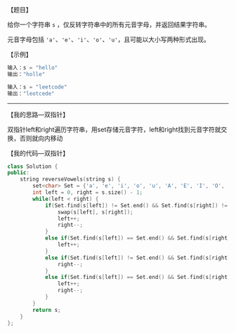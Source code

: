 【题目】

给你一个字符串 `s` ，仅反转字符串中的所有元音字母，并返回结果字符串。

元音字母包括 `'a'`、`'e'`、`'i'`、`'o'`、`'u'`，且可能以大小写两种形式出现。

【示例】

```c++
输入：s = "hello"
输出："holle"
```

```c++
输入：s = "leetcode"
输出："leotcede"
```

---

【我的思路—双指针】

双指针left和right遍历字符串，用set存储元音字符，left和right找到元音字符就交换，否则就向内移动

【我的代码—双指针】

```c++
class Solution {
public:
    string reverseVowels(string s) {
        set<char> Set = {'a', 'e', 'i', 'o', 'u', 'A', 'E', 'I', 'O', 'U'};
        int left = 0, right = s.size() - 1;  
        while(left < right) {
            if(Set.find(s[left]) != Set.end() && Set.find(s[right]) != Set.end()) {  // 找到元音字符
                swap(s[left], s[right]);
                left++;
                right--;
            }
            else if(Set.find(s[left]) == Set.end() && Set.find(s[right]) != Set.end()) {  // 找到一个元音字符
                left++;
            }
            else if(Set.find(s[left]) != Set.end() && Set.find(s[right]) == Set.end()){  // 找到一个元音字符
                right--;
            }
            else if(Set.find(s[left]) == Set.end() && Set.find(s[right]) == Set.end()) {  // 没找到元音字符
                left++;
                right--;
            }
        }
        return s;
    }
};
```

